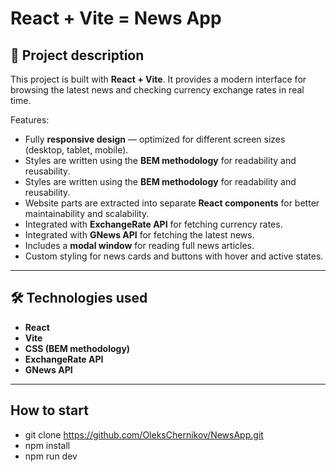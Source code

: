 # React + Vite = News App

## 📌 Project description
This project is built with **React + Vite**. It provides a modern interface for browsing the latest news and checking currency exchange rates in real time.  

Features:
- Fully **responsive design** — optimized for different screen sizes (desktop, tablet, mobile).
- Styles are written using the **BEM methodology** for readability and reusability.
- Styles are written using the **BEM methodology** for readability and reusability.
- Website parts are extracted into separate **React components** for better maintainability and scalability.
- Integrated with **ExchangeRate API** for fetching currency rates.
- Integrated with **GNews API** for fetching the latest news.
- Includes a **modal window** for reading full news articles.
- Custom styling for news cards and buttons with hover and active states.

---

## 🛠 Technologies used
- **React**
- **Vite**
- **CSS (BEM methodology)**
- **ExchangeRate API**
- **GNews API**

---


## How to start
- git clone https://github.com/OleksChernikov/NewsApp.git
- npm install
- npm run dev

